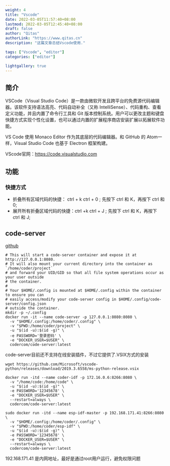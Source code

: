 ```yaml
---
weight: 4
title: "Vscode"
date: 2022-03-05T11:57:40+08:00
lastmod: 2022-03-05T12:45:40+08:00
draft: false
author: "Qitas"
authorLink: "https://www.qitas.cn"
description: "这篇文章总结Vscode使用."

tags: ["Vscode", "editor"]
categories: ["editor"]

lightgallery: true
---
```



## 简介

VSCode（Visual Studio Code）是一款由微软开发且跨平台的免费源代码编辑器。该软件支持语法高亮、代码自动补全（又称 IntelliSense）、代码重构、查看定义功能，并且内置了命令行工具和 Git 版本控制系统。用户可以更改主题和键盘快捷方式实现个性化设置，也可以通过内置的扩展程序商店安装扩展以拓展软件功能。

VS Code 使用 Monaco Editor 作为其底层的代码编辑器。和 GitHub 的 Atom一样，Visual Studio Code 也基于 Electron 框架构建。

VScode官网：https://code.visualstudio.com

## 功能

### 快捷方式

* 折叠所有区域代码的快捷： ctrl + k  ctrl + 0 ; 先按下 ctrl 和 K，再按下 ctrl 和 0;
* 展开所有折叠区域代码的快捷：ctrl +k ctrl + J ; 先按下 ctrl 和 K，再按下 ctrl 和 J;


## code-server


[github](https://github.com/coder/code-server)


```Docker
# This will start a code-server container and expose it at http://127.0.0.1:8080.
# It will also mount your current directory into the container as `/home/coder/project`
# and forward your UID/GID so that all file system operations occur as your user outside
# the container.
#
# Your $HOME/.config is mounted at $HOME/.config within the container to ensure you can
# easily access/modify your code-server config in $HOME/.config/code-server/config.json
# outside the container.
mkdir -p ~/.config
docker run -it --name code-server -p 127.0.0.1:8080:8080 \
  -v "$HOME/.config:/home/coder/.config" \
  -v "$PWD:/home/coder/project" \
  -u "$(id -u):$(id -g)" \
  -e PASSWORD='登录密码' \
  -e "DOCKER_USER=$USER" \
  codercom/code-server:latest
```

code-server目前还不支持在线安装插件，不过它提供了.VSIX方式的安装

```
wget https://github.com/Microsoft/vscode-python/releases/download/2019.3.6558/ms-python-release.vsix
```

```Docker
docker run -itd --name coder-idf -p 172.16.0.6:8266:8080 \
  -v "/home/code:/home/code" \
  -u "$(id -u):$(id -g)" \
  -e PASSWORD='12345678' \
  -e "DOCKER_USER=$USER" \
  --restart=always \
  codercom/code-server:latest
```


```Docker
sudo docker run -itd --name esp-idf-master -p 192.168.171.41:8266:8080 \
  -v "$HOME/.config:/home/coder/.config" \
  -v "$PWD:/home/coder/esp-idf" \
  -u "$(id -u):$(id -g)" \
  -e PASSWORD='12345678' \
  -e "DOCKER_USER=$USER" \
  --restart=always \
  codercom/code-server:latest
```

192.168.171.41 是内网地址，最好是通过root用户运行，避免权限问题

